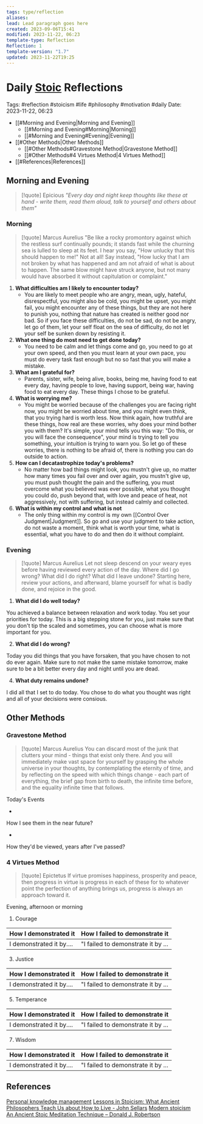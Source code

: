 ```yaml
---
tags: type/reflection
aliases: 
lead: Lead paragraph goes here
created: 2023-09-06T15:41
modified: 2023-11-22, 06:23
template-type: Reflection
Reflection: 1
template-version: "1.7"
updated: 2023-11-22T19:25
---
```



# Daily [Stoic](../SLIP-BOX/Stoicism.md) Reflections

Tags:  #reflection #stoicism #life #philosophy #motivation #daily 
Date: 2023-11-22, 06:23

- [[#Morning and Evening|Morning and Evening]]
	- [[#Morning and Evening#Morning|Morning]]
	- [[#Morning and Evening#Evening|Evening]]
- [[#Other Methods|Other Methods]]
	- [[#Other Methods#Gravestone Method|Gravestone Method]]
	- [[#Other Methods#4 Virtues Method|4 Virtues Method]]
- [[#References|References]]


## Morning and Evening

> [!quote] Epicious 
> _"Every day and night keep thoughts like these at hand - write them, read them aloud, talk to yourself and others about them"_

### Morning

> [!quote] Marcus Aurelius
> "Be like a rocky promontory against which the restless surf continually pounds; it stands fast while the churning sea is lulled to sleep at its feet. I hear you say, "How unlucky that this should happen to me!" Not at all! Say instead, "How lucky that I am not broken by what has happened and am not afraid of what is about to happen. The same blow might have struck anyone, but not many would have absorbed it without capitulation or complaint."

1. **What difficulties am I likely to encounter today?**
	- You are likely to meet people who are angry, mean, ugly, hateful, disrespectful, you might also be cold, you might be upset, you might fail, you might encounter any of these things, but they are not here to punish you, nothing that nature has created is neither good nor bad. So if you face these difficulties, do not be sad, do not be angry, let go of them, let your self float on the sea of difficulty, do not let your self be sunken down by resisting it.
2. **What one thing do most need to get done today?**
	- You need to be calm and let things come and go, you need to go at your own speed, and then you must learn at your own pace, you must do every task fast enough but no so fast that you will make a mistake. 
1. **What am I grateful for?**
	- Parents, sister, wife, being alive, books, being me, having food to eat every day, having people to love, having support, being war, having food to eat every day. These things I chose to be grateful.
2. **What is worrying me?**
	- You might be worried because of the challenges you are facing right now, you might be worried about time, and you might even think, that you trying hard is worth less. Now think again, how truthful are these things, how real are these worries, why does your mind bother you with them? It's simple, your mind tells you this way: "Do this, or you will face the consequence", your mind is trying to tell you something, your intuition is trying to warn you. So let go of these worries, there is nothing to be afraid of, there is nothing you can do outside to action. 
3. **How can I decatastrophize today's problems?**
	- No matter how bad things might look, you mustn't give up, no matter how many times you fail over and over again, you mustn't give up, you must push thought the pain and the suffering, you must overcome what you believed was ever possible, what you thought you could do, push beyond that, with love and peace of heat, not aggressively, not with suffering, but instead calmly and collected.
4. **What is within my control and what is not**
	- The only thing within my control is my own [[Control Over Judgment|Judgment]]. So go and use your judgment to take action, do not waste a moment, think what is worth your time, what is essential, what you have to do and then do it without complaint.

### Evening

> [!quote] Marcus Aurelius
> Let not sleep descend on your weary eyes before having reviewed every action of the day. Where did I go wrong? What did I do right? What did I leave undone? Starting here, review your actions, and afterward, blame yourself for what is badly done, and rejoice in the good.

1. **What did I do well today?**

You achieved a balance between relaxation and work today. You set your priorities for today. This is a big stepping stone for you, just make sure that you don't tip the scaled and sometimes, you can choose what is more important for you.

2. **What did I do wrong?**

Today you did things that you have forsaken, that you have chosen to not do ever again. Make sure to not make the same mistake tomorrow, make sure to be a bit better every day and night until you are dead. 

4. **What duty remains undone?**

I did all that I set to do today. You chose to do what you thought was right and all of your decisions were consious. 

## Other Methods

### Gravestone Method

> [!quote] Marcus Aurelius
> You can discard most of the junk that clutters your mind - things that exist only there. And you will immediately make vast space for yourself by grasping the whole universe in your thoughts, by contemplating the eternity of time, and by reflecting on the speed with which things change - each part of everything, the brief gap from birth to death, the infinite time before, and the equality infinite time that follows. 

Today's Events 

-

How I see them in the near future? 

-

How they'd be viewed, years after I've passed?

### 4 Virtues Method

> [!quote] Epictetus 
> If virtue promises happiness, prosperity and peace, then progress in virtue is progress in each of these for to whatever point the perfection of anything brings us, progress is always an approach toward it.

Evening, afternoon or morning

1. Courage 

| How I demonstrated it  | How I failed to demonstrate it |
| ------------------- | ---------------- |
| I demonstrated it by....                 | "I failed to demonstrate it by ...              |

3. Justice

| How I demonstrated it  | How I failed to demonstrate it |
| ------------------- | ---------------- |
| I demonstrated it by....                 | "I failed to demonstrate it by ...             

5. Temperance

| How I demonstrated it  | How I failed to demonstrate it |
| ------------------- | ---------------- |
| I demonstrated it by....                 | "I failed to demonstrate it by ...             

7. Wisdom

| How I demonstrated it  | How I failed to demonstrate it |
| ------------------- | ---------------- |
| I demonstrated it by....                 | "I failed to demonstrate it by ...             

## References

[Personal knowledge management](Personal%20knowledge%20management.md)
[Lessons in Stoicism: What Ancient Philosophers Teach Us about How to Live - John Sellars](https://books.google.cz/books/about/Lessons_in_Stoicism.html?id=ky84zQEACAAJ&redir_esc=y)
[Modern stoicism](https://modernstoicism.com/)
[An Ancient Stoic Meditation Technique – Donald J. Robertson](https://donaldrobertson.name/2017/03/22/an-ancient-stoic-meditation-technique/)


